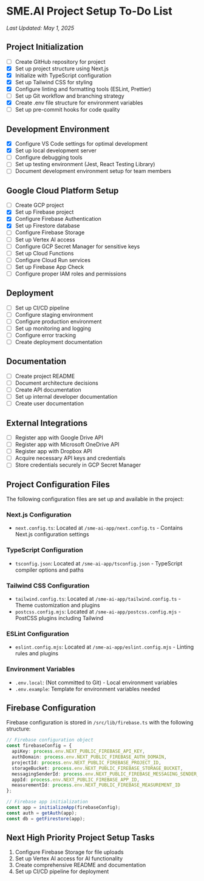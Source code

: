 # SME.AI Project Setup To-Do List
*Last Updated: May 1, 2025*

## Project Initialization

- [ ] Create GitHub repository for project
- [x] Set up project structure using Next.js
- [x] Initialize with TypeScript configuration
- [x] Set up Tailwind CSS for styling
- [x] Configure linting and formatting tools (ESLint, Prettier)
- [ ] Set up Git workflow and branching strategy
- [x] Create .env file structure for environment variables
- [ ] Set up pre-commit hooks for code quality

## Development Environment

- [x] Configure VS Code settings for optimal development
- [x] Set up local development server
- [ ] Configure debugging tools
- [ ] Set up testing environment (Jest, React Testing Library)
- [ ] Document development environment setup for team members

## Google Cloud Platform Setup

- [ ] Create GCP project
- [x] Set up Firebase project
- [x] Configure Firebase Authentication
- [x] Set up Firestore database
- [ ] Configure Firebase Storage
- [ ] Set up Vertex AI access
- [ ] Configure GCP Secret Manager for sensitive keys
- [ ] Set up Cloud Functions
- [ ] Configure Cloud Run services
- [ ] Set up Firebase App Check
- [ ] Configure proper IAM roles and permissions

## Deployment

- [ ] Set up CI/CD pipeline
- [ ] Configure staging environment
- [ ] Configure production environment
- [ ] Set up monitoring and logging
- [ ] Configure error tracking
- [ ] Create deployment documentation

## Documentation

- [ ] Create project README
- [ ] Document architecture decisions
- [ ] Create API documentation
- [ ] Set up internal developer documentation
- [ ] Create user documentation

## External Integrations

- [ ] Register app with Google Drive API
- [ ] Register app with Microsoft OneDrive API
- [ ] Register app with Dropbox API
- [ ] Acquire necessary API keys and credentials
- [ ] Store credentials securely in GCP Secret Manager

## Project Configuration Files

The following configuration files are set up and available in the project:

### Next.js Configuration
- `next.config.ts`: Located at `/sme-ai-app/next.config.ts` - Contains Next.js configuration settings

### TypeScript Configuration
- `tsconfig.json`: Located at `/sme-ai-app/tsconfig.json` - TypeScript compiler options and paths

### Tailwind CSS Configuration
- `tailwind.config.ts`: Located at `/sme-ai-app/tailwind.config.ts` - Theme customization and plugins
- `postcss.config.mjs`: Located at `/sme-ai-app/postcss.config.mjs` - PostCSS plugins including Tailwind

### ESLint Configuration
- `eslint.config.mjs`: Located at `/sme-ai-app/eslint.config.mjs` - Linting rules and plugins

### Environment Variables
- `.env.local`: (Not committed to Git) - Local environment variables
- `.env.example`: Template for environment variables needed

## Firebase Configuration
Firebase configuration is stored in `/src/lib/firebase.ts` with the following structure:
```typescript
// Firebase configuration object
const firebaseConfig = {
  apiKey: process.env.NEXT_PUBLIC_FIREBASE_API_KEY,
  authDomain: process.env.NEXT_PUBLIC_FIREBASE_AUTH_DOMAIN,
  projectId: process.env.NEXT_PUBLIC_FIREBASE_PROJECT_ID,
  storageBucket: process.env.NEXT_PUBLIC_FIREBASE_STORAGE_BUCKET,
  messagingSenderId: process.env.NEXT_PUBLIC_FIREBASE_MESSAGING_SENDER_ID,
  appId: process.env.NEXT_PUBLIC_FIREBASE_APP_ID,
  measurementId: process.env.NEXT_PUBLIC_FIREBASE_MEASUREMENT_ID
};

// Firebase app initialization
const app = initializeApp(firebaseConfig);
const auth = getAuth(app);
const db = getFirestore(app);
```

## Next High Priority Project Setup Tasks
1. Configure Firebase Storage for file uploads
2. Set up Vertex AI access for AI functionality
3. Create comprehensive README and documentation
4. Set up CI/CD pipeline for deployment